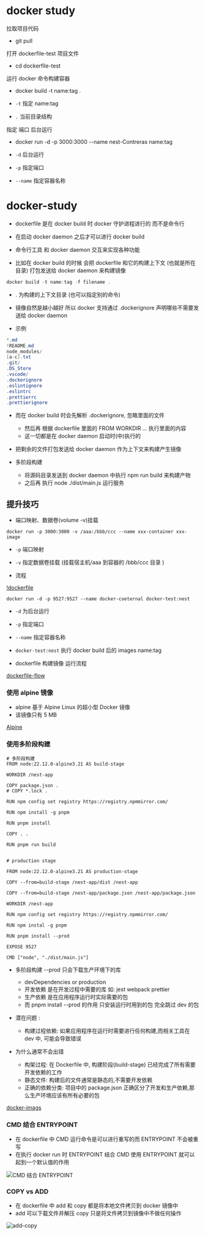 # docker study

拉取项目代码

- git pull

打开 dockerfile-test 项目文件

- cd dockerfile-test

运行 docker 命令构建容器

- docker build -t name:tag .

- `-t` 指定 name:tag

- `.` 当前目录结构

指定 端口 后台运行

- docker run -d -p 3000:3000 --name nest-Contreras name:tag

- `-d` 后台运行

- `-p` 指定端口

- `--name` 指定容器名称

# docker-study

- dockerfile 是在 docker build 时 docker 守护进程进行的 而不是命令行
- 在启动 docker daemon 之后才可以进行 docker build

- 命令行工具 和 docker daemon 交互来实现各种功能

- 比如在 docker build 的时候 会把 dockerfile 和它的构建上下文 (也就是所在目录) 打包发送给 docker daemon 来构建镜像

```csharp
docker build -t name:tag -f filename .
```

- . 为构建的上下文目录 (也可以指定别的命令)
- 镜像自然是越小越好 所以 docker 支持通过 .dockerignore 声明哪些不需要发送给 docker daemon

- 示例

```csharp
*.md
!README.md
node_modules/
[a-c].txt
.git/
.DS_Store
.vscode/
.dockerignore
.eslintignore
.eslintrc
.prettierrc
.prettierignore
```

- 而在 docker build 时会先解析 .dockerignore, 忽略里面的文件
  - 然后再 根据 dockerfile 里面的 FROM WORKDIR ... 执行里面的内容
  - 这一切都是在 docker daemon 启动时(中)执行的
- 把剩余的文件打包发送给 docker daemon 作为上下文来构建产生镜像

- 多阶段构建
  - 将源码目录发送到 docker daemon 中执行 npm run build 来构建产物
  - 之后再 执行 node ./dist/main.js 运行服务

## 提升技巧

- 端口映射、数据卷(volume -v)挂载

```docker
docker run -p 3000:3000 -v /aaa:/bbb/ccc --name xxx-container xxx-image
```

- `-p` 端口映射
- `-v` 指定数据卷挂载 (挂载宿主机/aaa 到容器的 /bbb/ccc 目录 )

- 流程

[!dockerfile](./images/dockerfile.jpg)

```docker
docker run -d -p 9527:9527 --name docker-coeternal docker-test:nest
```

- `-d` 为后台运行
- `-p` 指定端口
- `--name` 指定容器名称
- `docker-test:nest` 执行 docker build 后的 images name:tag

- dockerfile 构建镜像 运行流程

[dockerfile-flow](./images/dockerfile-flow.jpg)

### 使用 alpine 镜像

- alpine 基于 Alpine Linux 的超小型 Docker 镜像
- 该镜像只有 5 MB

[Alpine](./images/alpine.jpg)

### 使用多阶段构建

```docker
# 多阶段构建
FROM node:22.12.0-alpine3.21 AS build-stage

WORKDIR /nest-app

COPY package.json .
# COPY *.lock .

RUN npm config set registry https://registry.npmmirror.com/

RUN npm install -g pnpm

RUN pnpm install

COPY . .

RUN pnpm run build


# production stage

FROM node:22.12.0-alpine3.21 AS production-stage

COPY --from=build-stage /nest-app/dist /nest-app

COPY --from=build-stage /nest-app/package.json /nest-app/package.json

WORKDIR /nest-app

RUN npm config set registry https://registry.npmmirror.com/

RUN npm instal -g pnpm

RUN pnpm install --prod

EXPOSE 9527

CMD ["node", "./dist/main.js"]

```

- 多阶段构建 --prod 只会下载生产环境下的库

  - devDependencies or production
  - 开发依赖 是在开发过程中需要的库 如: jest webpack prettier
  - 生产依赖 是在应用程序运行时实际需要的包
  - 而 pnpm install --prod 的作用 只安装运行时用到的包 完全跳过 dev 的包

- 潜在问题 :

  - 构建过程依赖: 如果应用程序在运行时需要进行任何构建,而相关工具在 dev 中, 可能会导致错误

- 为什么通常不会出错

  - 构架过程: 在 Dockerfile 中, 构建阶段(build-stage) 已经完成了所有需要开发依赖的工作
  - 静态文件: 构建后的文件通常是静态的,不需要开发依赖
  - 正确的依赖分类: 项目中的 package.json 正确区分了开发和生产依赖,那么生产环境应该有所有必要的包

[docker-imags](./images/docker-images.jpg)

### CMD 结合 ENTRYPOINT

- 在 dockerfile 中 CMD 运行命令是可以进行重写的而 ENTRYPOINT 不会被重写
- 在执行 docker run 时 ENTRYPOINT 结合 CMD 使用 ENTRYPOINT 就可以起到一个默认值的作用

![CMD 结合 ENTRYPOINT](./images/docker-cmd.jpg)

### COPY vs ADD

- 在 dockerfile 中 add 和 copy 都是将本地文件拷贝到 docker 镜像中
- add 可以下载文件并解压 copy 只是将文件拷贝到镜像中不做任何操作

![add-copy](./images/add-copy.jpg)
